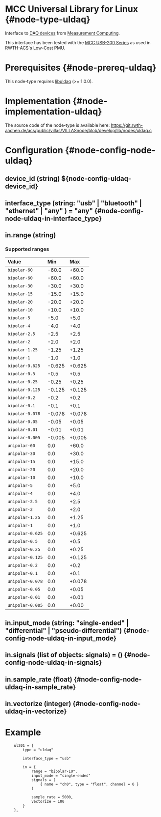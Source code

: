 # MCC Universal Library for Linux {#node-type-uldaq}

Interface to [DAQ devices](https://www.mccdaq.com/PDFs/Manuals/Linux-hw.pdf) from [Measurement Computing](https://www.mccdaq.com).

This interface has been tested with the [MCC USB-200 Series](https://www.mccdaq.com/usb-data-acquisition/USB-200-Series.aspx) as used in RWTH-ACS's Low-Cost PMU.

# Prerequisites {#node-prereq-uldaq}

This node-type requires [libuldaq](https://github.com/mccdaq/uldaq.gitignore) (>= 1.0.0).

# Implementation {#node-implementation-uldaq}

The source code of the node-type is available here:
https://git.rwth-aachen.de/acs/public/villas/VILLASnode/blob/develop/lib/nodes/uldaq.c

# Configuration {#node-config-node-uldaq}

## device_id (string) ${node-config-uldaq-device_id}

## interface_type (string: "usb" | "bluetooth" | "ethernet" | "any" ) = "any" {#node-config-node-uldaq-in-interface_type}

## in.range (string)

### Supported ranges

| Value            | Min     | Max    |
| :--------------- | :------ | :----- |
| `bipolar-60`     | -60.0   | +60.0  |
| `bipolar-60`     | -60.0   | +60.0  |
| `bipolar-30`     | -30.0   | +30.0  |
| `bipolar-15`     | -15.0   | +15.0  |
| `bipolar-20`     | -20.0   | +20.0  |
| `bipolar-10`     | -10.0   | +10.0  |
| `bipolar-5`      | -5.0    | +5.0   |
| `bipolar-4`      | -4.0    | +4.0   |
| `bipolar-2.5`    | -2.5    | +2.5   |
| `bipolar-2`      | -2.0    | +2.0   |
| `bipolar-1.25`   | -1.25   | +1.25  |
| `bipolar-1`      | -1.0    | +1.0   |
| `bipolar-0.625`  | -0.625  | +0.625 |
| `bipolar-0.5`    | -0.5    | +0.5   |
| `bipolar-0.25`   | -0.25   | +0.25  |
| `bipolar-0.125`  | -0.125  | +0.125 |
| `bipolar-0.2`    | -0.2    | +0.2   |
| `bipolar-0.1`    | -0.1    | +0.1   |
| `bipolar-0.078`  | -0.078  | +0.078 |
| `bipolar-0.05`   | -0.05   | +0.05  |
| `bipolar-0.01`   | -0.01   | +0.01  |
| `bipolar-0.005`  | -0.005  | +0.005 |
| `unipolar-60`    |  0.0    | +60.0  |
| `unipolar-30`    |  0.0    | +30.0  |
| `unipolar-15`    |  0.0    | +15.0  |
| `unipolar-20`    |  0.0    | +20.0  |
| `unipolar-10`    |  0.0    | +10.0  |
| `unipolar-5`     |  0.0    | +5.0   |
| `unipolar-4`     |  0.0    | +4.0   |
| `unipolar-2.5`   |  0.0    | +2.5   |
| `unipolar-2`     |  0.0    | +2.0   |
| `unipolar-1.25`  |  0.0    | +1.25  |
| `unipolar-1`     |  0.0    | +1.0   |
| `unipolar-0.625` |  0.0    | +0.625 |
| `unipolar-0.5`   |  0.0    | +0.5   |
| `unipolar-0.25`  |  0.0    | +0.25  |
| `unipolar-0.125` |  0.0    | +0.125 |
| `unipolar-0.2`   |  0.0    | +0.2   |
| `unipolar-0.1`   |  0.0    | +0.1   |
| `unipolar-0.078` |  0.0    | +0.078 |
| `unipolar-0.05`  |  0.0    | +0.05  |
| `unipolar-0.01`  |  0.0    | +0.01  |
| `unipolar-0.005` |  0.0    | +0.00  |

## in.input_mode (string: "single-ended" | "differential" | "pseudo-differential") {#node-config-node-uldaq-in-input_mode}

## in.signals (list of objects: signals) = () {#node-config-node-uldaq-in-signals}

## in.sample_rate (float) {#node-config-node-uldaq-in-sample_rate}

## in.vectorize (integer) {#node-config-node-uldaq-in-vectorize}

# Example

```
	ul201 = {
		type = "uldaq"

		interface_type = "usb"

		in = {
			range = "bipolar-10",
			input_mode = "single-ended"
			signals = (
				{ name = "ch0", type = "float", channel = 0 }
			)

			sample_rate = 5000,
			vectorize = 100
		}
	},
```
